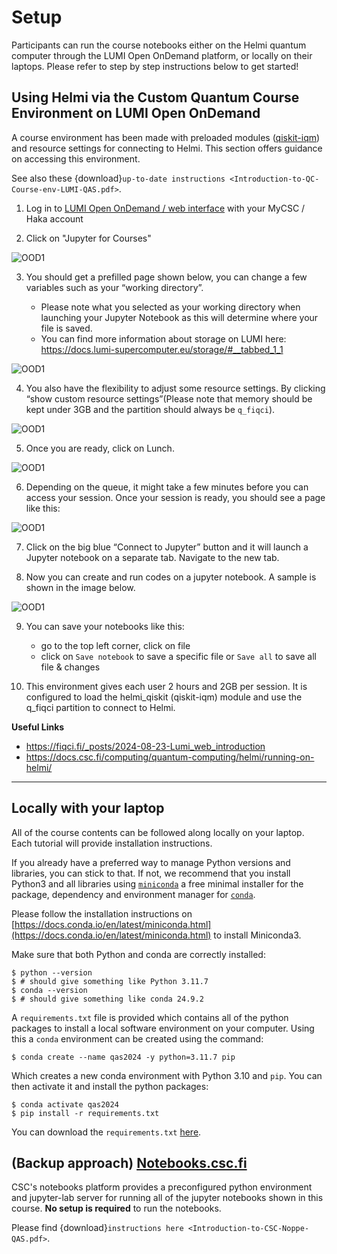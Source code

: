 # Setup

Participants can run the course notebooks either on the Helmi quantum computer through the LUMI Open OnDemand platform, or locally on their laptops. Please refer to step by step instructions below to get started!


## Using Helmi via the Custom Quantum Course Environment on LUMI Open OnDemand


A course environment has been made with preloaded modules ([qiskit-iqm](https://iqm-finland.github.io/qiskit-on-iqm/)) and resource settings for connecting to Helmi. This section offers guidance on accessing this environment.

See also these {download}`up-to-date instructions <Introduction-to-QC-Course-env-LUMI-QAS.pdf>`.

1. Log in to [LUMI Open OnDemand / web interface](https://www.lumi.csc.fi/public/) with your MyCSC / Haka account

2. Click on "Jupyter for Courses"

![OOD1](img/lumi-ood-1.png)

3. You should get a prefilled page shown below, you can change a few variables such as your “working directory”.

   - Please note what you selected as your working directory when launching your Jupyter Notebook as this will determine where your file is saved.
   - You can find more information about storage on LUMI here: https://docs.lumi-supercomputer.eu/storage/#__tabbed_1_1
  
![OOD1](img/lumi-ood-2.png)  

4. You also have the flexibility to adjust some resource settings. By clicking “show custom resource settings”(Please note that memory should be kept under 3GB and the partition should always be `q_fiqci`).

![OOD1](img/lumi-ood-3.png)  

5. Once you are ready, click on Lunch.

![OOD1](img/lumi-ood-4.png)  

6. Depending on the queue, it might take a few minutes before you can access your session. Once your session is ready, you should see a page like this:

![OOD1](img/lumi-ood-5.png)  

7. Click on the big blue “Connect to Jupyter” button and it will launch a Jupyter notebook on a separate tab. Navigate to the new tab.

8. Now you can create and run codes on a jupyter notebook. A sample is shown in the image below.

![OOD1](img/lumi-ood-6.png)  

9. You can save your notebooks like this:

   - go to the top left corner, click on file
   - click on `Save notebook` to save a specific file or `Save all` to save all file & changes

10. This environment gives each user 2 hours and 2GB per session. It is configured to load the helmi_qiskit (qiskit-iqm) module and use the q_fiqci partition to connect to Helmi.

**Useful Links**

- https://fiqci.fi/_posts/2024-08-23-Lumi_web_introduction
- https://docs.csc.fi/computing/quantum-computing/helmi/running-on-helmi/


---

## Locally with your laptop

All of the course contents can be followed along locally on your laptop. Each tutorial will provide installation instructions. 

If you already have a preferred way to manage Python versions and libraries, you can stick to that. If not, we recommend that you install Python3 and all libraries using [`miniconda`](https://docs.conda.io/en/latest/miniconda.html) a free minimal installer for the package, dependency and environment manager for [`conda`](https://docs.conda.io/en/latest/index.html>).

Please follow the installation instructions on [https://docs.conda.io/en/latest/miniconda.html](https://docs.conda.io/en/latest/miniconda.html) to install Miniconda3.

Make sure that both Python and conda are correctly installed:

```console
$ python --version
$ # should give something like Python 3.11.7
$ conda --version
$ # should give something like conda 24.9.2
```

A `requirements.txt` file is provided which contains all of the python packages to install a local software environment on your computer. Using this a `conda` environment can be created using the command:

```console
$ conda create --name qas2024 -y python=3.11.7 pip
```

Which creates a new conda environment with Python 3.10 and `pip`. You can then activate it and install the python packages:

```console
$ conda activate qas2024
$ pip install -r requirements.txt
```

You can download the `requirements.txt` [here](requirements.txt).


## (Backup approach) [Notebooks.csc.fi](https://notebooks.rahtiapp.fi/welcome)

CSC's notebooks platform provides a preconfigured python environment and jupyter-lab server for running all of the jupyter notebooks shown in this course. **No setup is required** to run the notebooks. 

Please find {download}`instructions here <Introduction-to-CSC-Noppe-QAS.pdf>`.

